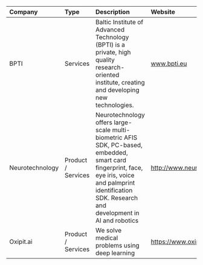 | Company | Type | Description | Website |
| :--- | :--- | :--- | :--- |
| BPTI | Services | Baltic Institute of Advanced Technology (BPTI) is a private, high quality research-oriented institute, creating and developing new technologies. | www.bpti.eu |
| Neurotechnology | Product / Services | Neurotechnology offers large-scale multi-biometric AFIS SDK, PC-based, embedded, smart card fingerprint, face, eye iris, voice and palmprint identification SDK. Research and development in AI and robotics | http://www.neurotechnology.com/ |
| Oxipit.ai | Product / Services | We solve medical problems using deep learning | https://www.oxipit.ai/ |
